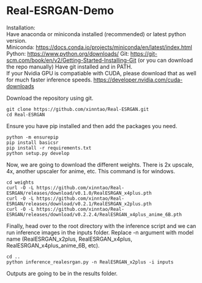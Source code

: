 # Real-ESRGAN-Demo

Installation:  
Have anaconda or miniconda installed (recommended) or latest python version.  
Miniconda: https://docs.conda.io/projects/miniconda/en/latest/index.html  
Python: https://www.python.org/downloads/
Git: https://git-scm.com/book/en/v2/Getting-Started-Installing-Git (or you can download the repo manually)
Have git installed and in PATH.  
If your Nvidia GPU is compatiable with CUDA, please download that as well for much faster inference speeds. https://developer.nvidia.com/cuda-downloads  
  
Download the repository using git.  
```
git clone https://github.com/xinntao/Real-ESRGAN.git
cd Real-ESRGAN
```
Ensure you have pip installed and then add the packages you need.  
```
python -m ensurepip
pip install basicsr
pip install -r requirements.txt
python setup.py develop
```
Now, we are going to download the different weights. There is 2x upscale, 4x, another upscaler for anime, etc. This command is for windows.  
```
cd weights
curl -O -L https://github.com/xinntao/Real-ESRGAN/releases/download/v0.1.0/RealESRGAN_x4plus.pth
curl -O -L https://github.com/xinntao/Real-ESRGAN/releases/download/v0.2.1/RealESRGAN_x2plus.pth
curl -O -L https://github.com/xinntao/Real-ESRGAN/releases/download/v0.2.2.4/RealESRGAN_x4plus_anime_6B.pth
```
Finally, head over to the root directory with the inference script and we can run inference images in the inputs folder. Replace -n argument with model name (RealESRGAN_x2plus, RealESRGAN_x4plus, RealESRGAN_x4plus_anime_6B, etc).  
```
cd ..
python inference_realesrgan.py -n RealESRGAN_x2plus -i inputs 
```
Outputs are going to be in the results folder.  
